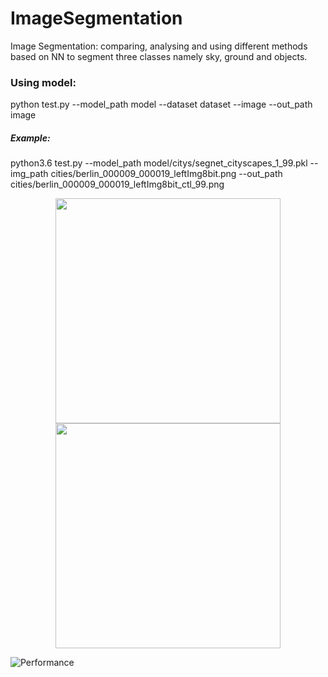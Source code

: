 # ImageSegmentation
Image Segmentation:
comparing, analysing and using different methods based on NN to segment three classes namely sky, ground and objects.

### Using model:
python test.py --model_path model --dataset dataset --image --out_path image

##### Example:
python3.6 test.py --model_path model/citys/segnet_cityscapes_1_99.pkl --img_path cities/berlin_000009_000019_leftImg8bit.png --out_path cities/berlin_000009_000019_leftImg8bit_ctl_99.png


<p align="center">
  <img src="https://github.com/Thesis-Dominique/ImageSegmentation/blob/master/cities/rberlin_000010_000019_leftImg8bit.png" width="360"/>
  <img src="https://github.com/Thesis-Dominique/ImageSegmentation/blob/master/cities/berlin_000010_000019_leftImg8bit_ctl_99.png" width="360"/>
</p>
 
![Performance](https://github.com/Thesis-Dominique/ImageSegmentation/blob/master/cities/comb001.jpg)
